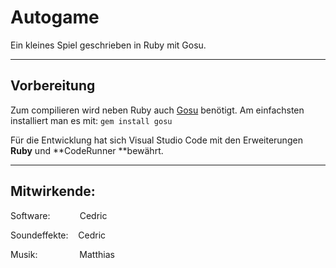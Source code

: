 # Autogame

Ein kleines Spiel geschrieben in Ruby mit Gosu.

---



## Vorbereitung

Zum compilieren wird neben Ruby auch [Gosu](https://github.com/gosu/gosu) benötigt. Am einfachsten installiert man es mit: 
`gem install gosu`

Für die Entwicklung hat sich Visual Studio Code mit den Erweiterungen **Ruby** und **CodeRunner **bewährt.



---

## Mitwirkende:

Software:            Cedric

Soundeffekte:    Cedric

Musik:                 Matthias 
